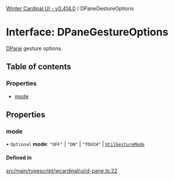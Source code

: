 [Winter Cardinal UI - v0.414.0](../index.md) / DPaneGestureOptions

# Interface: DPaneGestureOptions

[DPane](../classes/DPane.md) gesture options.

## Table of contents

### Properties

- [mode](DPaneGestureOptions.md#mode)

## Properties

### mode

• `Optional` **mode**: ``"OFF"`` \| ``"ON"`` \| ``"TOUCH"`` \| [`UtilGestureMode`](../index.md#utilgesturemode)

#### Defined in

[src/main/typescript/wcardinal/ui/d-pane.ts:22](https://github.com/winter-cardinal/winter-cardinal-ui/blob/v0.414.0/src/main/typescript/wcardinal/ui/d-pane.ts#L22)
